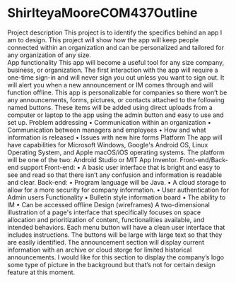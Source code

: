 # ShirlteyaMooreCOM437Outline

Project description
	This project is to identify the specifics behind an app I am to design.  This project will show how the app will keep people connected within an organization and can be personalized and tailored for any organization of any size.  
App functionality
	This app will become a useful tool for any size company, business, or organization.  The first interaction with the app will require a one-time sign-in and will never sign you out unless you want to sign out.  It will alert you when a new announcement or IM comes through and will function offline.  This app is personalizable for companies so there won’t be any announcements, forms, pictures, or contacts attached to the following named buttons. These items will be added using direct uploads from a computer or laptop to the app using the admin button and easy to use and set up.
Problem addressing
•	Communication within an organization 
•	Communication between managers and employees
•	How and what information is released
•	Issues with new hire forms
Platform
	The app will have capabilities for Microsoft Windows, Google's Android OS, Linux Operating System, and Apple macOS/iOS operating systems. The platform will be one of the two: Android Studio or MIT App Inventor.
Front-end/Back-end support
Front-end:
•	A basic user interface that is bright and easy to see and read so that there isn’t any confusion and information is readable and clear.
Back-end: 
•	Program language will be Java. 
•	A cloud storage to allow for a more security for company information. 
•	User authentication for Admin users
Functionality
•	Bulletin style information board
•	The ability to IM
•	Can be accessed offline
Design (wireframes)
A two-dimensional illustration of a page's interface that specifically focuses on space allocation and prioritization of content, functionalities available, and intended behaviors. Each menu button will have a clean user interface that includes instructions.  The buttons will be large with large text so that they are easily identified.  The announcement section will display current information with an archive or cloud storge for limited historical announcements.  I would like for this section to display the company’s logo some type of picture in the background but that’s not for certain design feature at this moment.

